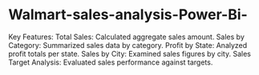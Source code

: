 # Walmart-sales-analysis-Power-Bi-

Key Features: 
Total Sales: Calculated aggregate sales amount.
Sales by Category: Summarized sales data by category.
Profit by State: Analyzed profit totals per state.
Sales by City: Examined sales figures by city.
Sales Target Analysis: Evaluated sales performance against targets.
